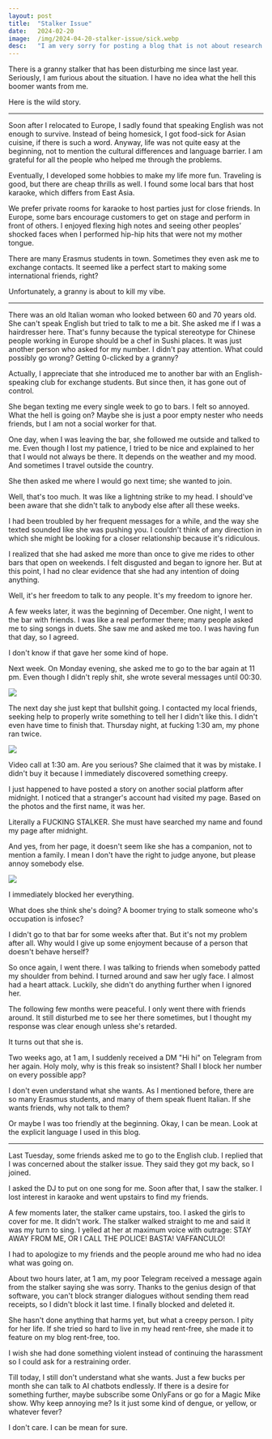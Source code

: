 ```yaml
---
layout:	post
title:	"Stalker Issue"
date:	2024-02-20
image:  /img/2024-04-20-stalker-issue/sick.webp
desc:   "I am very sorry for posting a blog that is not about research. But this is not even a metaphor. I have been literally stalked by a creepy granny."
---
```


There is a granny stalker that has been disturbing me since last year. Seriously, I am furious about the situation. I have no idea what the hell this boomer wants from me.

Here is the wild story.

---

Soon after I relocated to Europe, I sadly found that speaking English was not enough to survive. Instead of being homesick, I got food-sick for Asian cuisine, if there is such a word. Anyway, life was not quite easy at the beginning, not to mention the cultural differences and language barrier. I am grateful for all the people who helped me through the problems.

Eventually, I developed some hobbies to make my life more fun. Traveling is good, but there are cheap thrills as well. I found some local bars that host karaoke, which differs from East Asia.

We prefer private rooms for karaoke to host parties just for close friends. In Europe, some bars encourage customers to get on stage and perform in front of others. I enjoyed flexing high notes and seeing other peoples’ shocked faces when I performed hip-hip hits that were not my mother tongue.

There are many Erasmus students in town. Sometimes they even ask me to exchange contacts. It seemed like a perfect start to making some international friends, right?

Unfortunately, a granny is about to kill my vibe.

---

There was an old Italian woman who looked between 60 and 70 years old. She can't speak English but tried to talk to me a bit. She asked me if I was a hairdresser here. That's funny because the typical stereotype for Chinese people working in Europe should be a chef in Sushi places. It was just another person who asked for my number. I didn't pay attention. What could possibly go wrong? Getting 0-clicked by a granny?

Actually, I appreciate that she introduced me to another bar with an English-speaking club for exchange students. But since then, it has gone out of control. 

She began texting me every single week to go to bars. I felt so annoyed. What the hell is going on? Maybe she is just a poor empty nester who needs friends, but I am not a social worker for that.

One day, when I was leaving the bar, she followed me outside and talked to me. Even though I lost my patience, I tried to be nice and explained to her that I would not always be there. It depends on the weather and my mood. And sometimes I travel outside the country.

She then asked me where I would go next time; she wanted to join. 

Well, that's too much. It was like a lightning strike to my head. I should've been aware that she didn't talk to anybody else after all these weeks.

I had been troubled by her frequent messages for a while, and the way she texted sounded like she was pushing you. I couldn't think of any direction in which she might be looking for a closer relationship because it's ridiculous.

I realized that she had asked me more than once to give me rides to other bars that open on weekends. I felt disgusted and began to ignore her. But at this point, I had no clear evidence that she had any intention of doing anything.

Well, it's her freedom to talk to any people. It's my freedom to ignore her.

A few weeks later, it was the beginning of December. One night, I went to the bar with friends. I was like a real performer there; many people asked me to sing songs in duets. She saw me and asked me too. I was having fun that day, so I agreed.

I don't know if that gave her some kind of hope. 

Next week. On Monday evening, she asked me to go to the bar again at 11 pm. Even though I didn't reply shit, she wrote several messages until 00:30.

![](/img/2024-04-20-stalker-issue/IMG_7277.png)

The next day she just kept that bullshit going. I contacted my local friends, seeking help to properly write something to tell her I didn't like this. I didn't even have time to finish that. Thursday night, at fucking 1:30 am, my phone ran twice.

![](/img/2024-04-20-stalker-issue/IMG_7318.png)

Video call at 1:30 am. Are you serious? She claimed that it was by mistake. I didn't buy it because I immediately discovered something creepy. 

I just happened to have posted a story on another social platform after midnight. I noticed that a stranger's account had visited my page. Based on the photos and the first name, it was her. 

Literally a FUCKING STALKER. She must have searched my name and found my page after midnight.

And yes, from her page, it doesn't seem like she has a companion, not to mention a family. I mean I don't have the right to judge anyone, but please annoy somebody else.

![](/img/2024-04-20-stalker-issue/IMG_7323.png)

I immediately blocked her everything.

What does she think she's doing? A boomer trying to stalk someone who's occupation is infosec?

I didn't go to that bar for some weeks after that. But it's not my problem after all. Why would I give up some enjoyment because of a person that doesn't behave herself?

So once again, I went there. I was talking to friends when somebody patted my shoulder from behind. I turned around and saw her ugly face. I almost had a heart attack. Luckily, she didn't do anything further when I ignored her.

The following few months were peaceful. I only went there with friends around. It still disturbed me to see her there sometimes, but I thought my response was clear enough unless she's retarded.

It turns out that she is.

Two weeks ago, at 1 am, I suddenly received a DM "Hi hi" on Telegram from her again. Holy moly, why is this freak so insistent? Shall I block her number on every possible app?

I don't even understand what she wants. As I mentioned before, there are so many Erasmus students, and many of them speak fluent Italian. If she wants friends, why not talk to them?

Or maybe I was too friendly at the beginning. Okay, I can be mean. Look at the explicit language I used in this blog.

---

Last Tuesday, some friends asked me to go to the English club. I replied that I was concerned about the stalker issue. They said they got my back, so I joined. 

I asked the DJ to put on one song for me. Soon after that, I saw the stalker. I lost interest in karaoke and went upstairs to find my friends.

A few moments later, the stalker came upstairs, too. I asked the girls to cover for me. It didn't work. The stalker walked straight to me and said it was my turn to sing. I yelled at her at maximum voice with outrage: STAY AWAY FROM ME, OR I CALL THE POLICE! BASTA! VAFFANCULO!

I had to apologize to my friends and the people around me who had no idea what was going on. 

About two hours later, at 1 am, my poor Telegram received a message again from the stalker saying she was sorry. Thanks to the genius design of that software, you can't block stranger dialogues without sending them read receipts, so I didn't block it last time. I finally blocked and deleted it.

She hasn't done anything that harms yet, but what a creepy person. I pity for her life. If she tried so hard to live in my head rent-free, she made it to feature on my blog rent-free, too.

I wish she had done something violent instead of continuing the harassment so I could ask for a restraining order.

Till today, I still don't understand what she wants. Just a few bucks per month she can talk to AI chatbots endlessly. If there is a desire for something further, maybe subscribe some OnlyFans or go for a Magic Mike show. Why keep annoying me? Is it just some kind of dengue, or yellow, or whatever fever?

I don't care. I can be mean for sure.
